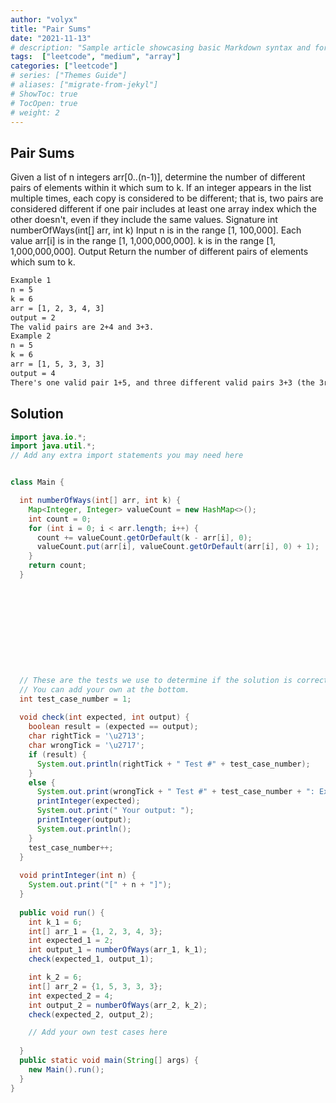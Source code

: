 ```yaml
---
author: "volyx"
title: "Pair Sums"
date: "2021-11-13"
# description: "Sample article showcasing basic Markdown syntax and formatting for HTML elements."
tags:  ["leetcode", "medium", "array"]
categories: ["leetcode"]
# series: ["Themes Guide"]
# aliases: ["migrate-from-jekyl"]
# ShowToc: true
# TocOpen: true
# weight: 2
---
```


## Pair Sums

Given a list of n integers arr[0..(n-1)], determine the number of different pairs of elements within it which sum to k.
If an integer appears in the list multiple times, each copy is considered to be different; that is, two pairs are considered different if one pair includes at least one array index which the other doesn't, even if they include the same values.
Signature
int numberOfWays(int[] arr, int k)
Input
n is in the range [1, 100,000].
Each value arr[i] is in the range [1, 1,000,000,000].
k is in the range [1, 1,000,000,000].
Output
Return the number of different pairs of elements which sum to k.

```txt
Example 1
n = 5
k = 6
arr = [1, 2, 3, 4, 3]
output = 2
The valid pairs are 2+4 and 3+3.
Example 2
n = 5
k = 6
arr = [1, 5, 3, 3, 3]
output = 4
There's one valid pair 1+5, and three different valid pairs 3+3 (the 3rd and 4th elements, 3rd and 5th elements, and 4th and 5th elements).
```

## Solution

```java
import java.io.*; 
import java.util.*;
// Add any extra import statements you may need here


class Main {

  int numberOfWays(int[] arr, int k) {
    Map<Integer, Integer> valueCount = new HashMap<>();
    int count = 0;
    for (int i = 0; i < arr.length; i++) {
      count += valueCount.getOrDefault(k - arr[i], 0);
      valueCount.put(arr[i], valueCount.getOrDefault(arr[i], 0) + 1);
    }
    return count;
  }











  // These are the tests we use to determine if the solution is correct.
  // You can add your own at the bottom.
  int test_case_number = 1;
  
  void check(int expected, int output) {
    boolean result = (expected == output);
    char rightTick = '\u2713';
    char wrongTick = '\u2717';
    if (result) {
      System.out.println(rightTick + " Test #" + test_case_number);
    }
    else {
      System.out.print(wrongTick + " Test #" + test_case_number + ": Expected ");
      printInteger(expected); 
      System.out.print(" Your output: ");
      printInteger(output);
      System.out.println();
    }
    test_case_number++;
  }
  
  void printInteger(int n) {
    System.out.print("[" + n + "]");
  }
  
  public void run() {
    int k_1 = 6;
    int[] arr_1 = {1, 2, 3, 4, 3};
    int expected_1 = 2;
    int output_1 = numberOfWays(arr_1, k_1);
    check(expected_1, output_1);

    int k_2 = 6;
    int[] arr_2 = {1, 5, 3, 3, 3};
    int expected_2 = 4;
    int output_2 = numberOfWays(arr_2, k_2);
    check(expected_2, output_2);

    // Add your own test cases here
    
  }
  public static void main(String[] args) {
    new Main().run();
  }
}
 ```
